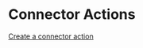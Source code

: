 # Connector Actions

[Create a connector action](https://github.com/MicrosoftLearning/MS-4022-Extend-Microsoft-365-Copilot-in-Copilot-Studio/blob/master/Instructions/Labs/03-Connector-actions/01-create-connector-action.md)
